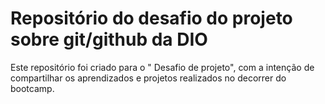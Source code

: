 # Repositório do desafio do projeto sobre git/github da DIO
Este repositório foi  criado para o " Desafio de projeto", com a intenção de compartilhar os aprendizados e projetos realizados no decorrer do bootcamp.
